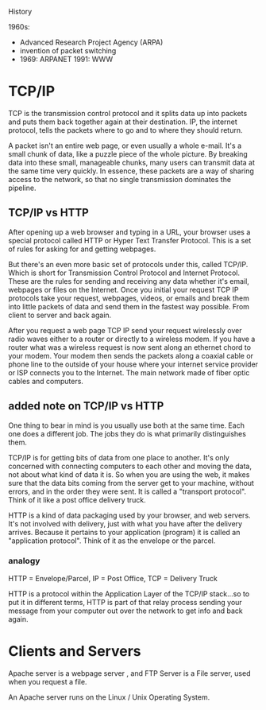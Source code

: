
History

1960s:
- Advanced Research Project Agency (ARPA)
- invention of packet switching
- 1969: ARPANET
1991: WWW


# TCP/IP

TCP is the transmission control protocol and it splits data up into packets and
puts them back together again at their destination.
IP, the internet protocol, tells the packets where to go and
to where they should return.

A packet isn't an entire web page, or even usually a whole e-mail.
It's a small chunk of data, like a puzzle piece of the whole picture.
By breaking data into these small,
manageable chunks, many users can transmit data at the same time very quickly.
In essence, these packets are a way of sharing access to the network, so
that no single transmission dominates the pipeline.


## TCP/IP vs HTTP

After opening up a web browser and typing in a URL, your browser uses a special
protocol called HTTP or Hyper Text Transfer Protocol.
This is a set of rules for asking for and getting webpages.

But there's an even more basic set of protocols under this, called TCP/IP.
Which is short for Transmission Control Protocol and Internet Protocol.
These are the rules for sending and receiving any data whether it's email, webpages or files on the Internet.
Once you initial your request TCP IP protocols take your request,
webpages, videos, or emails and break them into little packets of data and
send them in the fastest way possible. From client to server and back again.


After you request a web page TCP IP send your request wirelessly over
radio waves either to a router or directly to a wireless modem.
If you have a router what was a wireless request
is now sent along an ethernet chord to your modem.
Your modem then sends the packets along a coaxial cable or
phone line to the outside of your house where your internet service provider or
ISP connects you to the Internet.
The main network made of fiber optic cables and computers.

## added note on TCP/IP vs HTTP

One thing to bear in mind is you usually use both at the same time. Each one does a different job. The jobs they do is what primarily distinguishes them.

TCP/IP is for getting bits of data from one place to another. It's only concerned with connecting computers to each other and moving the data, not about what kind of data it is. So when you are using the web, it makes sure that the data bits coming from the server get to your machine, without errors, and in the order they were sent. It is called a "transport protocol". Think of it like a post office delivery truck.

HTTP is a kind of data packaging used by your browser, and web servers. It's not involved with delivery, just with what you have after the delivery arrives. Because it pertains to your application (program) it is called an "application protocol". Think of it as the envelope or the parcel.

### analogy

HTTP = Envelope/Parcel, IP = Post Office, TCP = Delivery Truck

HTTP is a protocol within the Application Layer of the TCP/IP stack...so to put it in different terms, HTTP is part of that relay process sending your message from your computer out over the network to get info and back again.

# Clients and Servers

Apache server is a webpage server , and FTP Server is a File server, used when you request a file.

An Apache server runs on the Linux / Unix Operating System.
